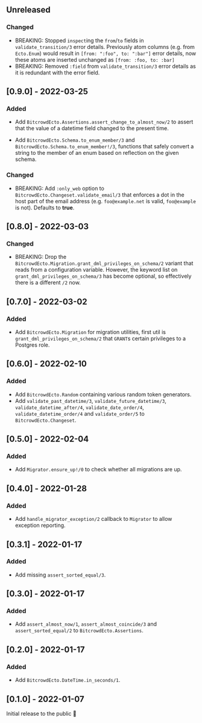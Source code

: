 <!-- SPDX-License-Identifier: Apache-2.0 -->

## Unreleased

### Changed

* BREAKING: Stopped `inspect`ing the `from`/`to` fields in `validate_transition/3` error details. Previously atom columns (e.g. from `Ecto.Enum`) would result in `[from: ":foo", to: ":bar"]` error details, now these atoms are inserted unchanged as `[from: :foo, to: :bar]`
* BREAKING: Removed `:field` from `validate_transition/3` error details as it is redundant with the error field.

## [0.9.0] - 2022-03-25

### Added

* Add `BitcrowdEcto.Assertions.assert_change_to_almost_now/2` to assert that the value of a datetime field changed to the present time.

* Add `BitcrowdEcto.Schema.to_enum_member/3` and `BitcrowdEcto.Schema.to_enum_member!/3`, functions that safely convert a string to the member of an enum based on reflection on the given schema.

### Changed

* BREAKING: Add `:only_web` option to `BitcrowdEcto.Changeset.validate_email/3` that enforces a dot in the host part of the email address (e.g. `foo@example.net` is valid, `foo@example` is not). Defaults to **true**.

## [0.8.0] - 2022-03-03

### Changed

* BREAKING: Drop the `BitcrowdEcto.Migration.grant_dml_privileges_on_schema/2` variant that reads from a configuration variable. However, the keyword list on `grant_dml_privileges_on_schema/3` has become optional, so effectively there is a different `/2` now.

## [0.7.0] - 2022-03-02

### Added

* Add `BitcrowdEcto.Migration` for migration utilities, first util is `grant_dml_privileges_on_schema/2` that `GRANT`s certain privileges to a Postgres role.

## [0.6.0] - 2022-02-10

### Added

* Add `BitcrowdEcto.Random` containing various random token generators.
* Add `validate_past_datetime/3`, `validate_future_datetime/3`, `validate_datetime_after/4`, `validate_date_order/4`, `validate_datetime_order/4` and `validate_order/5` to `BitcrowdEcto.Changeset`.

## [0.5.0] - 2022-02-04

### Added

* Add `Migrator.ensure_up!/0` to check whether all migrations are up.

## [0.4.0] - 2022-01-28

### Added

* Add `handle_migrator_exception/2` callback to `Migrator` to allow exception reporting.

## [0.3.1] - 2022-01-17

### Added

* Add missing `assert_sorted_equal/3`.

## [0.3.0] - 2022-01-17

### Added

* Add `assert_almost_now/1`, `assert_almost_coincide/3` and `assert_sorted_equal/2` to `BitcrowdEcto.Assertions`.

## [0.2.0] - 2022-01-17

### Added

* Add `BitcrowdEcto.DateTime.in_seconds/1`.

## [0.1.0] - 2022-01-07

Initial release to the public 🎉
